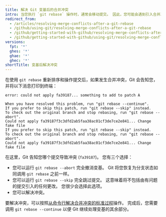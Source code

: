 ```yaml
---
title: 解决 Git 变基后的合并冲突
intro: 当您执行 `git rebase` 操作时，通常会移动提交。 因此，您可能会遇到引入合并冲突的情况。 这意味着您的两个提交修改了同一个文件中的同一行，而 Git 不知道要应用哪个更改。
redirect_from:
  - /articles/resolving-merge-conflicts-after-a-git-rebase
  - /github/using-git/resolving-merge-conflicts-after-a-git-rebase
  - /github/getting-started-with-github/resolving-merge-conflicts-after-a-git-rebase
  - /github/getting-started-with-github/using-git/resolving-merge-conflicts-after-a-git-rebase
versions:
  fpt: '*'
  ghes: '*'
  ghae: '*'
  ghec: '*'
shortTitle: 变基后解决冲突
---
```


在使用 `git rebase` 重新排序和操作提交后，如果发生合并冲突，Git 会告知您，并将以下消息打印到终端：

```shell
error: could not apply fa39187... something to add to patch A

When you have resolved this problem, run "git rebase --continue".
If you prefer to skip this patch, run "git rebase --skip" instead.
To check out the original branch and stop rebasing, run "git rebase --abort".
Could not apply fa39187f3c3dfd2ab5faa38ac01cf3de7ce2e841... Change fake file
If you prefer to skip this patch, run "git rebase --skip" instead.
To check out the original branch and stop rebasing, run "git rebase --abort".
Could not apply fa39187f3c3dfd2ab5faa38ac01cf3de7ce2e841... Change fake file
```

在这里，Git 告知您哪个提交导致冲突 (`fa39187`)。 您有三个选择：

* 您可以运行 `git rebase --abort` 完全撤消变基。 Git 将您恢复为分支状态如同调用 `git rebase` 之前一样。
* 您可以运行 `git rebase --skip` 完全跳过提交。 这意味着将不包括由有问题的提交引入的任何更改。 您很少会选择此选项。
* 您可以解决冲突。

要解决冲突，可以按照[从命令行解决合并冲突的标准过程](/articles/resolving-a-merge-conflict-using-the-command-line)操作。 完成后，您需要调用 `git rebase --continue` 以便 Git 继续处理变基的其余部分。
